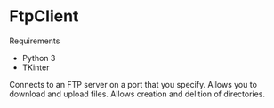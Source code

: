 # FtpClient
Requirements 
  - Python 3
  - TKinter
  
Connects to an FTP server on a port that you specify. 
Allows you to download and upload files.
Allows creation and delition of directories.

